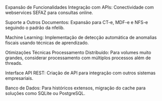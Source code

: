Expansão de Funcionalidades
Integração com APIs: Conectividade com webservices SEFAZ para consultas online.

Suporte a Outros Documentos: Expansão para CT-e, MDF-e e NFS-e seguindo o padrão da nfelib.

Machine Learning: Implementação de detecção automática de anomalias fiscais usando técnicas de aprendizado.

Otimizações Técnicas
Processamento Distribuído: Para volumes muito grandes, considerar processamento com múltiplos processos além de threads.

Interface API REST: Criação de API para integração com outros sistemas empresariais.

Banco de Dados: Para históricos extensos, migração do cache para soluções como SQLite ou PostgreSQL.